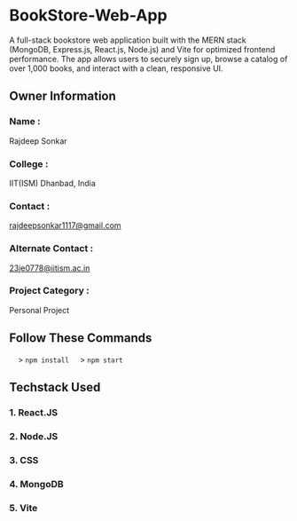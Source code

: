 # BookStore-Web-App
A full-stack bookstore web application built with the MERN stack (MongoDB, Express.js, React.js, Node.js) and Vite for optimized frontend performance. The app allows users to securely sign up, browse a catalog of over 1,000 books, and interact with a clean, responsive UI.
## Owner Information

### Name :

Rajdeep Sonkar

### College :

IIT(ISM) Dhanbad, India

### Contact :

rajdeepsonkar1117@gmail.com

### Alternate Contact :

23je0778@iitism.ac.in

### Project Category :

Personal Project


## Follow These Commands 
&nbsp;&nbsp;&nbsp;&nbsp;> <code>npm install</code>
&nbsp;&nbsp;&nbsp;&nbsp;> <code>npm start</code>       

## Techstack Used
### 1. React.JS
### 2. Node.JS
### 3. CSS
### 4. MongoDB
### 5. Vite
